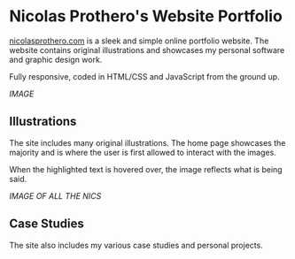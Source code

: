 # Nicolas Prothero's Website Portfolio

<a href="https://nicolasprothero.com" target="_blank">nicolasprothero.com</a> is a sleek and simple online portfolio website. 
The website contains original illustrations and showcases my personal software and graphic design work.

Fully responsive, coded in HTML/CSS and JavaScript from the ground up.

*IMAGE*

## Illustrations

The site includes many original illustrations.
The home page showcases the majority and is where the user is first allowed to interact with the images.

When the highlighted text is hovered over, the image reflects what is being said.


*IMAGE OF ALL THE NICS*

## Case Studies

The site also includes my various case studies and personal projects.
